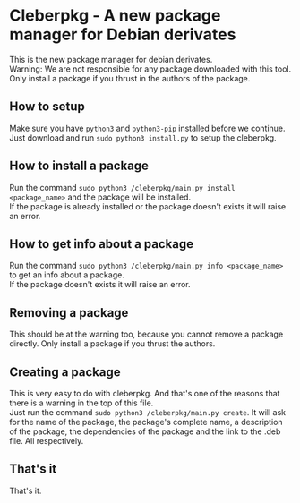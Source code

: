 # Cleberpkg - A new package manager for Debian derivates

This is the new package manager for debian derivates.<br>
Warning: We are not responsible for any package downloaded with this tool. Only install a package if you thrust in the authors of the package.

## How to setup

Make sure you have `python3` and `python3-pip` installed before we continue.<br>
Just download and run `sudo python3 install.py` to setup the cleberpkg.

## How to install a package

Run the command `sudo python3 /cleberpkg/main.py install <package_name>` and the package will be installed.<br>
If the package is already installed or the package doesn't exists it will raise an error.

## How to get info about a package

Run the command `sudo python3 /cleberpkg/main.py info <package_name>` to get an info about a package.<br>
If the package doesn't exists it will raise an error.

## Removing a package

This should be at the warning too, because you cannot remove a package directly. Only install a package if you thrust the authors.

## Creating a package

This is very easy to do with cleberpkg. And that's one of the reasons that there is a warning in the top of this file.<br>
Just run the command `sudo python3 /cleberpkg/main.py create`. It will ask for the name of the package, the package's complete name, a description of the package, the dependencies of the package and the link to the .deb file. All respectively.

## That's it

That's it.
